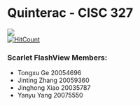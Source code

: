 # Quinterac - CISC 327
[![](https://github.com/AM-Kitty/Quinterac/workflows/Python%20application/badge.svg)](https://github.com/Am-Kitty/Quinterac/actions)   
[![HitCount](http://hits.dwyl.io/AM-Kitty/Quinterac.svg)](http://hits.dwyl.io/AM-Kitty/Quinterac)
### Scarlet FlashView Members:
* Tongxu Ge 20054696
* Jinting Zhang 20059360
* Jinghong Xiao 20035787
* Yanyu Yang 20075550
        
